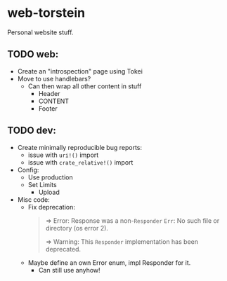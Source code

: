 # web-torstein

Personal website stuff.

## TODO web:

* Create an "introspection" page using Tokei
* Move to use handlebars?
    - Can then wrap all other content in stuff
        - Header
        - CONTENT
        - Footer

## TODO dev:

* Create minimally reproducible bug reports:
    - issue with `uri!()` import
    - issue with `crate_relative!()` import
* Config:
    - Use production
    - Set Limits
        - Upload
* Misc code:
    - Fix deprecation:
        > => Error: Response was a non-`Responder` `Err`: No such file or directory (os error 2).
        >
        > => Warning: This `Responder` implementation has been deprecated.
    - Maybe define an own Error enum, impl Responder for it.
        * Can still use anyhow!